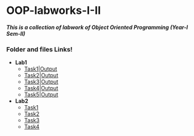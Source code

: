 # OOP-labworks-I-II
***This is a collection of labwork of Object Oriented Programming (Year-I Sem-II)***
### Folder and files Links!
* **Lab1**
  * [Task1](/lab1/task1.c)|[Output](/lab1/Output/task1.jpeg)
  * [Task2](/lab1/task2.c)|[Output](/lab1/Output/task2.jpeg)
  * [Task3](/lab1/task3.cpp)|[Output](/lab1/Output/task3.jpeg)
  * [Task4](/lab1/task4.cpp)|[Output](/lab1/Output/task4.jpeg)
  * [Task5](/lab1/task5.cpp)|[Output](/lab1/Output/task5.jpeg)
* **Lab2**
  * [Task1](/lab2/task1.cpp)
  * [Task2](/lab2/task2.cpp)
  * [Task3](/lab2/task3.cpp)
  * [Task4](/lab2/task4.cpp)

